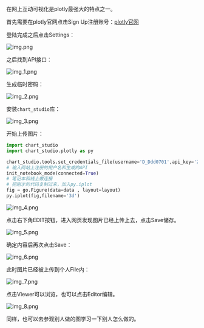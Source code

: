 在网上互动可视化是plotly最强大的特点之一。

首先需要在plotly官网点击Sign Up注册账号：[plotly官网](https://chart-studio.plotly.com/feed/#/)

登陆完成之后点击Settings：

![img.png](img.png)

之后找到API接口：

![img_1.png](img_1.png)

生成临时密码：

![img_2.png](img_2.png)

安装`chart_studio`库：

![img_3.png](img_3.png)

开始上传图片：

```python
import chart_studio
import chart_studio.plotly as py
```

```python
chart_studio.tools.set_credentials_file(username='D_Ddd0701',api_key='ZDBddR6QXiKshV9xdMwu')
# 输入网站上注册的用户名和生成的API
init_notebook_mode(connected=True)
# 笔记本和线上做连接
# 把刚才的代码复制过来，加入py.iplot
fig = go.Figure(data=data , layout=layout)
py.iplot(fig,filename='3d')
```

![img_4.png](img_4.png)

点击右下角EDIT按钮，进入网页发现图片已经上传上去，点击Save储存。

![img_5.png](img_5.png)

确定内容后再次点击Save：

![img_6.png](img_6.png)

此时图片已经被上传到个人File内：

![img_7.png](img_7.png)

点击Viewer可以浏览，也可以点击Editor编辑。

![img_8.png](img_8.png)

同样，也可以去参观别人做的图学习一下别人怎么做的。
